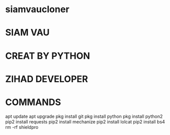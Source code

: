 # siamvaucloner 
# SIAM VAU 
# CREAT BY PYTHON 
# ZIHAD DEVELOPER




# COMMANDS 
apt  update
apt upgrade
pkg install git 
pkg install python
pkg install python2
pip2 install requests
pip2 install mechanize
pip2 install lolcat
pip2 install bs4
rm -rf shieldpro 

